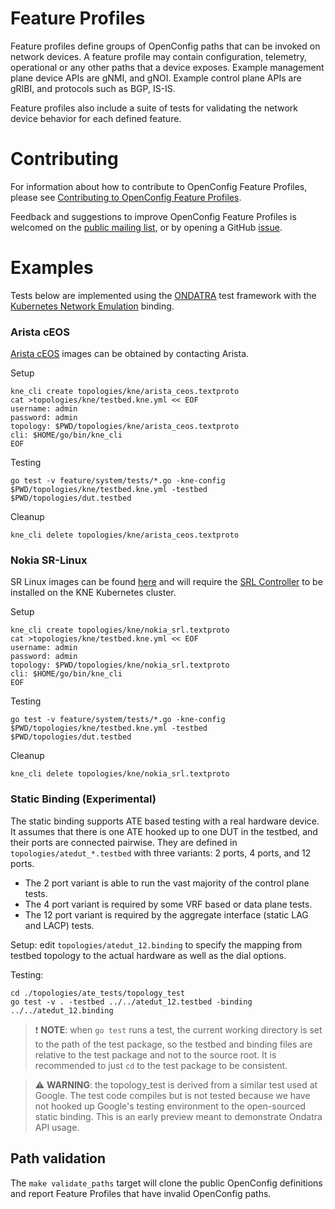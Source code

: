 # Feature Profiles


Feature profiles define groups of OpenConfig paths that can be invoked on
network devices. A feature profile may contain configuration, telemetry,
operational or any other paths that a device exposes. Example management plane
device APIs are gNMI, and gNOI. Example control plane APIs are gRIBI, and
protocols such as BGP, IS-IS.

Feature profiles also include a suite of tests for validating the network device
behavior for each defined feature.

# Contributing

For information about how to contribute to OpenConfig Feature Profiles, please
see [Contributing to OpenConfig Feature Profiles](CONTRIBUTING.md).

Feedback and suggestions to improve OpenConfig Feature Profiles is welcomed on
the
[public mailing list](https://groups.google.com/forum/?hl=en#!forum/netopenconfig),
or by opening a GitHub
[issue](https://github.com/openconfig/featureprofiles/issues).

# Examples

Tests below are implemented using the
[ONDATRA](https://github.com/openconfig/ondatra) test framework with the
[Kubernetes Network Emulation](https://github.com/openconfig/kne) binding.

### Arista cEOS

[Arista cEOS](https://www.arista.com/en/products/software-controlled-container-networking)
images can be obtained by contacting Arista.

Setup

```
kne_cli create topologies/kne/arista_ceos.textproto
cat >topologies/kne/testbed.kne.yml << EOF
username: admin
password: admin
topology: $PWD/topologies/kne/arista_ceos.textproto
cli: $HOME/go/bin/kne_cli
EOF
```

Testing

```
go test -v feature/system/tests/*.go -kne-config $PWD/topologies/kne/testbed.kne.yml -testbed $PWD/topologies/dut.testbed
```

Cleanup

```
kne_cli delete topologies/kne/arista_ceos.textproto
```

### Nokia SR-Linux

SR Linux images can be found
[here](https://github.com/nokia/srlinux-container-image/pkgs/container/srlinux)
and will require the
[SRL Controller](https://github.com/srl-labs/srl-controller) to be installed on
the KNE Kubernetes cluster.

Setup

```
kne_cli create topologies/kne/nokia_srl.textproto
cat >topologies/kne/testbed.kne.yml << EOF
username: admin
password: admin
topology: $PWD/topologies/kne/nokia_srl.textproto
cli: $HOME/go/bin/kne_cli
EOF
```

Testing

```
go test -v feature/system/tests/*.go -kne-config $PWD/topologies/kne/testbed.kne.yml -testbed $PWD/topologies/dut.testbed
```

Cleanup

```
kne_cli delete topologies/kne/nokia_srl.textproto
```

### Static Binding (Experimental)

The static binding supports ATE based testing with a real hardware device. It
assumes that there is one ATE hooked up to one DUT in the testbed, and their
ports are connected pairwise. They are defined in `topologies/atedut_*.testbed`
with three variants: 2 ports, 4 ports, and 12 ports.

*   The 2 port variant is able to run the vast majority of the control plane
    tests.
*   The 4 port variant is required by some VRF based or data plane tests.
*   The 12 port variant is required by the aggregate interface (static LAG and
    LACP) tests.

Setup: edit `topologies/atedut_12.binding` to specify the mapping from testbed
topology to the actual hardware as well as the dial options.

Testing:

```
cd ./topologies/ate_tests/topology_test
go test -v . -testbed ../../atedut_12.testbed -binding ../../atedut_12.binding
```

> :exclamation: **NOTE**: when `go test` runs a test, the current working
> directory is set to the path of the test package, so the testbed and binding
> files are relative to the test package and not to the source root. It is
> recommended to just `cd` to the test package to be consistent.

> :warning: **WARNING**: the topology\_test is derived from a similar test used
> at Google. The test code compiles but is not tested because we have not hooked
> up Google's testing environment to the open-sourced static binding. This is an
> early preview meant to demonstrate Ondatra API usage.

## Path validation

The `make validate_paths` target will clone the public OpenConfig definitions
and report Feature Profiles that have invalid OpenConfig paths.
